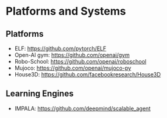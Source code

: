 # Platforms and Systems

## Platforms
- ELF: https://github.com/pytorch/ELF
- Open-AI gym: https://github.com/openai/gym
- Robo-School: https://github.com/openai/roboschool
- Mujoco: https://github.com/openai/mujoco-py
- House3D: https://github.com/facebookresearch/House3D

## Learning Engines
- IMPALA: https://github.com/deepmind/scalable_agent